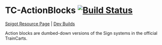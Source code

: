 TC-ActionBlocks [![Build Status](https://drone.io/github.com/bergerhealer/TC-ActionBlocks/status.png)](https://drone.io/github.com/bergerhealer/TC-ActionBlocks/latest)
===============
[Spigot Resource Page](https://www.spigotmc.org/resources/tc-actionblocks.8903/) | [Dev Builds](https://drone.io/github.com/bergerhealer/TC-ActionBlocks/files)  

Action blocks are dumbed-down versions of the Sign systems in the official TrainCarts.
